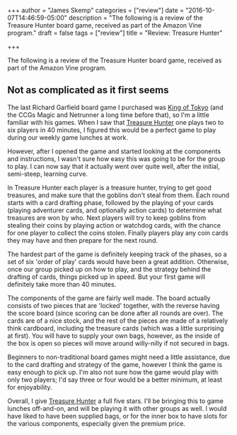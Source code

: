 +++
author = "James Skemp"
categories = ["review"]
date = "2016-10-07T14:46:59-05:00"
description = "The following is a review of the Treasure Hunter board game, received as part of the Amazon Vine program."
draft = false
tags = ["review"]
title = "Review: Treasure Hunter"

+++

The following is a review of the Treasure Hunter board game, received as part of the Amazon Vine program.

## Not as complicated as it first seems

The last Richard Garfield board game I purchased was [King of Tokyo][kot] (and the CCGs Magic and Netrunner a long time before that), so I'm a little familiar with his games. When I saw that [Treasure Hunter][review] one plays two to six players in 40 minutes, I figured this would be a perfect game to play during our weekly game lunches at work.

However, after I opened the game and started looking at the components and instructions, I wasn't sure how easy this was going to be for the group to play. I can now say that it actually went over quite well, after the initial, semi-steep, learning curve.

In Treasure Hunter each player is a treasure hunter, trying to get good treasures, and make sure that the goblins don't steal from them. Each round starts with a card drafting phase, followed by the playing of your cards (playing adventurer cards, and optionally action cards) to determine what treasures are won by who. Next players will try to keep goblins from stealing their coins by playing action or watchdog cards, with the chance for one player to collect the coins stolen. Finally players play any coin cards they may have and then prepare for the next round.

The hardest part of the game is definitely keeping track of the phases, so a set of six 'order of play' cards would have been a great addition. Otherwise, once our group picked up on how to play, and the strategy behind the drafting of cards, things picked up in speed. But your first game will definitely take more than 40 minutes.

The components of the game are fairly well made. The board actually consists of two pieces that are 'locked' together, with the reverse having the score board (since scoring can be done after all rounds are over). The cards are of a nice stock, and the rest of the pieces are made of a relatively think cardboard, including the treasure cards (which was a little surprising at first). You will have to supply your own bags, however, as the inside of the box is open so pieces will move around willy-nilly if not secured in bags.

Beginners to non-traditional board games might need a little assistance, due to the card drafting and strategy of the game, however I think the game is easy enough to pick up. I'm also not sure how the game would play with only two players; I'd say three or four would be a better minimum, at least for enjoyability.

Overall, I give [Treasure Hunter][review] a full five stars. I'll be bringing this to game lunches off-and-on, and will be playing it with other groups as well. I would have liked to have been supplied bags, or for the inner box to have slots for the various components, especially given the premium price.

[review]: http://amzn.to/2dSlKcl
[kot]: http://amzn.to/2dYes8n
